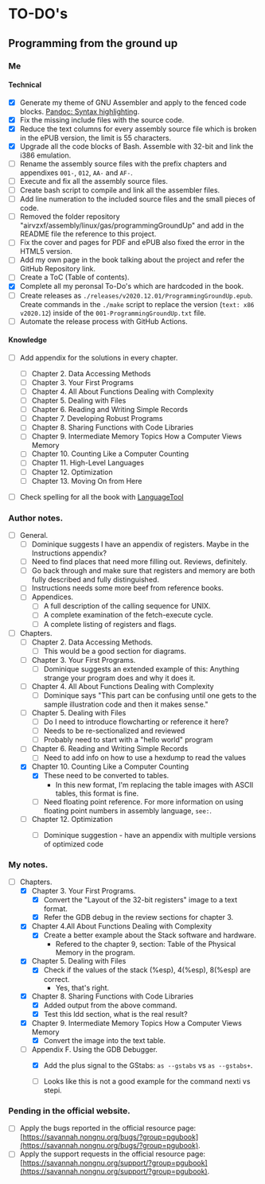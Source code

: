 # TO-DO's


## Programming from the ground up


### Me

#### Technical

- [x] Generate my theme of GNU Assembler and apply to the fenced code blocks. [Pandoc: Syntax highlighting](https://pandoc.org/MANUAL.html#syntax-highlighting).
- [x] Fix the missing include files with the source code.
- [x] Reduce the text columns for every assembly source file which is broken in the ePUB version, the limit is 55 characters.
- [x] Upgrade all the code blocks of Bash. Assemble with 32-bit and link the i386 emulation.
- [ ] Rename the assembly source files with the prefix chapters and appendixes `001-`, `012`, `AA-` and `AF-`.
- [ ] Execute and fix all the assembly source files.
- [ ] Create bash script to compile and link all the assembler files.
- [ ] Add line numeration to the included source files and the small pieces of code.
- [ ] Removed the folder repository "airvzxf/assembly/linux/gas/programmingGroundUp" and add in the README file the reference to this project.
- [ ] Fix the cover and pages for PDF and ePUB also fixed the error in the HTML5 version.
- [ ] Add my own page in the book talking about the project and refer the GitHub Repository link.
- [ ] Create a ToC (Table of contents).
- [x] Complete all my peronsal To-Do's which are hardcoded in the book.
- [ ] Create releases as `./releases/v2020.12.01/ProgrammingGroundUp.epub`. Create commands in the `./make` script to replace the version (`text: x86 v2020.12`) inside of the `001-ProgrammingGroundUp.txt` file.
- [ ] Automate the release process with GitHub Actions.

#### Knowledge

- [ ] Add appendix for the solutions in every chapter.
  - [ ] Chapter 2. Data Accessing Methods
  - [ ] Chapter 3. Your First Programs
  - [ ] Chapter 4. All About Functions Dealing with Complexity
  - [ ] Chapter 5. Dealing with Files
  - [ ] Chapter 6. Reading and Writing Simple Records
  - [ ] Chapter 7. Developing Robust Programs
  - [ ] Chapter 8. Sharing Functions with Code Libraries
  - [ ] Chapter 9. Intermediate Memory Topics How a Computer Views Memory
  - [ ] Chapter 10. Counting Like a Computer Counting
  - [ ] Chapter 11. High-Level Languages
  - [ ] Chapter 12. Optimization
  - [ ] Chapter 13. Moving On from Here
- [ ] Check spelling for all the book with [LanguageTool](https://languagetool.org/)


### Author notes.

- [ ] General.
  - [ ] Dominique suggests I have an appendix of registers. Maybe in the Instructions appendix?
  - [ ] Need to find places that need more filling out.  Reviews, definitely.
  - [ ] Go back through and make sure that registers and memory are both fully described and fully distinguished.
  - [ ] Instructions needs some more beef from reference books.
  - [ ] Appendices.
    - [ ] A full description of the calling sequence for UNIX.
    - [ ] A complete examination of the fetch-execute cycle.
    - [ ] A complete listing of registers and flags.

- [ ] Chapters.
  - [ ] Chapter 2. Data Accessing Methods.
    - [ ] This would be a good section for diagrams.
  - [ ] Chapter 3. Your First Programs.
    - [ ] Dominique suggests an extended example of this: Anything strange your program does and why it does it.
  - [ ] Chapter 4. All About Functions Dealing with Complexity
    - [ ] Dominique says "This part can be confusing until one gets to the sample illustration code and then it makes sense."
  - [ ] Chapter 5. Dealing with Files
    - [ ] Do I need to introduce flowcharting or reference it here?
    - [ ] Needs to be re-sectionalized and reviewed
    - [ ] Probably need to start with a "hello world" program
  - [ ] Chapter 6. Reading and Writing Simple Records
    - [ ] Need to add info on how to use a hexdump to read the values
  - [x] Chapter 10. Counting Like a Computer Counting
    - [x] These need to be converted to tables.
      - In this new format, I'm replacing the table images with ASCII tables, this format is fine.
    - [ ] Need floating point reference. For more information on using floating point numbers in assembly language, `see:`.
  - [ ] Chapter 12. Optimization
    - [ ] Dominique suggestion - have an appendix with multiple versions of optimized code


### My notes.

- [ ] Chapters.
  - [x] Chapter 3. Your First Programs.
    - [x] Convert the "Layout of the 32-bit registers" image to a text format.
    - [x] Refer the GDB debug in the review sections for chapter 3.
  - [x] Chapter 4.All About Functions Dealing with Complexity
    - [x] Create a better example about the Stack software and hardware.
      - Refered to the chapter 9, section: Table of the Physical Memory in the program.
  - [x] Chapter 5. Dealing with Files
    - [x] Check if the values of the stack (%esp), 4(%esp), 8(%esp) are correct.
      - Yes, that's right.
  - [x] Chapter 8. Sharing Functions with Code Libraries
    - [x] Added output from the above command.
    - [x] Test this ldd section, what is the real result?
  - [x] Chapter 9. Intermediate Memory Topics How a Computer Views Memory
    - [x] Convert the image into the text table.
  - [ ] Appendix F. Using the GDB Debugger.
    - [x] Add the plus signal to the GStabs: `as --gstabs` vs `as --gstabs+`.
    - [ ] Looks like this is not a good example for the command nexti vs stepi.


### Pending in the official website.

- [ ] Apply the bugs reported in the official resource page: [https://savannah.nongnu.org/bugs/?group=pgubook](https://savannah.nongnu.org/bugs/?group=pgubook).
- [ ] Apply the support requests in the official resource page: [https://savannah.nongnu.org/support/?group=pgubook](https://savannah.nongnu.org/support/?group=pgubook).
